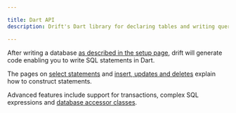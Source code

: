 ```yaml
---

title: Dart API
description: Drift's Dart library for declaring tables and writing queries.

---
```


After writing a database [as described in the setup page](../setup.md),
drift will generate code enabling you to write SQL statements in Dart.

The pages on [select statements](select.md) and [insert, updates and deletes](writes.md)
explain how to construct statements.

Advanced features include support for transactions, complex SQL expressions and [database accessor classes](daos.md).
